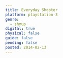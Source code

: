 ```yaml
---
title: Everyday Shooter
platform: playstation-3
genre:
  - shmup
digital: true
physical: false
guide: false
pending: false
posted: 2014-02-13
---
```

